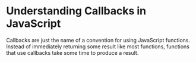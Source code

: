 # Understanding Callbacks in JavaScript

Callbacks are just the name of a convention for using JavaScript functions. Instead of immediately returning some result like most functions, functions that use callbacks take some time to produce a result. 